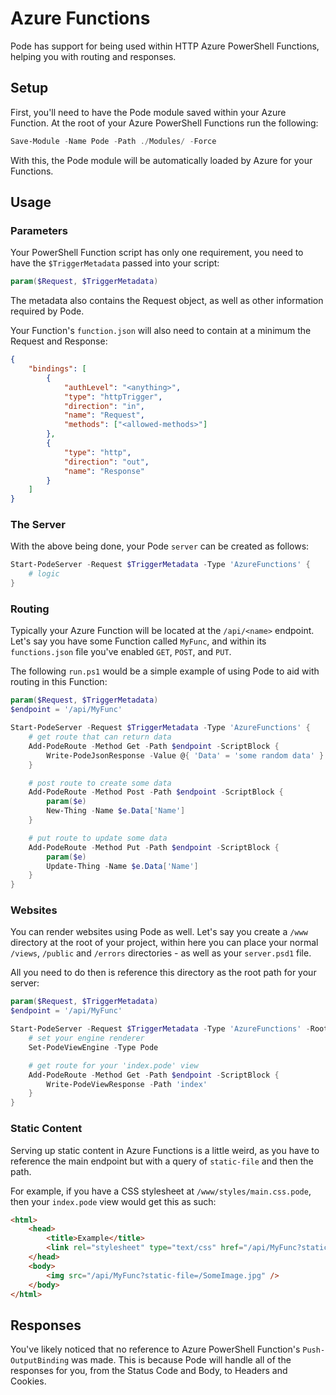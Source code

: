 # Azure Functions

Pode has support for being used within HTTP Azure PowerShell Functions, helping you with routing and responses.

## Setup

First, you'll need to have the Pode module saved within your Azure Function. At the root of your Azure PowerShell Functions run the following:

```powershell
Save-Module -Name Pode -Path ./Modules/ -Force
```

With this, the Pode module will be automatically loaded by Azure for your Functions.

## Usage

### Parameters

Your PowerShell Function script has only one requirement, you need to have the `$TriggerMetadata` passed into your script:

```powershell
param($Request, $TriggerMetadata)
```

The metadata also contains the Request object, as well as other information required by Pode.

Your Function's `function.json` will also need to contain at a minimum the Request and Response:

```json
{
    "bindings": [
        {
            "authLevel": "<anything>",
            "type": "httpTrigger",
            "direction": "in",
            "name": "Request",
            "methods": ["<allowed-methods>"]
        },
        {
            "type": "http",
            "direction": "out",
            "name": "Response"
        }
    ]
}
```

### The Server

With the above being done, your Pode `server` can be created as follows:

```powershell
Start-PodeServer -Request $TriggerMetadata -Type 'AzureFunctions' {
    # logic
}
```

### Routing

Typically your Azure Function will be located at the `/api/<name>` endpoint. Let's say you have some Function called `MyFunc`, and within its `functions.json` file you've enabled `GET`, `POST`, and `PUT`.

The following `run.ps1` would be a simple example of using Pode to aid with routing in this Function:

```powershell
param($Request, $TriggerMetadata)
$endpoint = '/api/MyFunc'

Start-PodeServer -Request $TriggerMetadata -Type 'AzureFunctions' {
    # get route that can return data
    Add-PodeRoute -Method Get -Path $endpoint -ScriptBlock {
        Write-PodeJsonResponse -Value @{ 'Data' = 'some random data' }
    }

    # post route to create some data
    Add-PodeRoute -Method Post -Path $endpoint -ScriptBlock {
        param($e)
        New-Thing -Name $e.Data['Name']
    }

    # put route to update some data
    Add-PodeRoute -Method Put -Path $endpoint -ScriptBlock {
        param($e)
        Update-Thing -Name $e.Data['Name']
    }
}
```

### Websites

You can render websites using Pode as well. Let's say you create a `/www` directory at the root of your project, within here you can place your normal `/views`, `/public` and `/errors` directories - as well as your `server.psd1` file.

All you need to do then is reference this directory as the root path for your server:

```powershell
param($Request, $TriggerMetadata)
$endpoint = '/api/MyFunc'

Start-PodeServer -Request $TriggerMetadata -Type 'AzureFunctions' -RootPath '../www' {
    # set your engine renderer
    Set-PodeViewEngine -Type Pode

    # get route for your 'index.pode' view
    Add-PodeRoute -Method Get -Path $endpoint -ScriptBlock {
        Write-PodeViewResponse -Path 'index'
    }
}
```

### Static Content

Serving up static content in Azure Functions is a little weird, as you have to reference the main endpoint but with a query of `static-file` and then the path.

For example, if you have a CSS stylesheet at `/www/styles/main.css.pode`, then your `index.pode` view would get this as such:

```html
<html>
    <head>
        <title>Example</title>
        <link rel="stylesheet" type="text/css" href="/api/MyFunc?static-file=/styles/main.css.pode">
    </head>
    <body>
        <img src="/api/MyFunc?static-file=/SomeImage.jpg" />
    </body>
</html>
```

## Responses

You've likely noticed that no reference to Azure PowerShell Function's `Push-OutputBinding` was made. This is because Pode will handle all of the responses for you, from the Status Code and Body, to Headers and Cookies.
